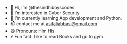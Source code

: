 - 👋 Hi, I’m @thesindhiboyscodes
- 👀 I’m interested in Cyber Security
- 🌱 I’m currently learning App development and Python.
- 📫 contact me at asifaliabbasi@gmail.com
- 😄 Pronouns: Him His
- ⚡ Fun fact: Like to read Books and go to gym

<!---
thesindhiboyscodes/thesindhiboyscodes is a ✨ special ✨ repository because its `README.md` (this file) appears on your GitHub profile.
You can click the Preview link to take a look at your changes.
--->

